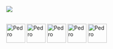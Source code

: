 ![](https://github-readme-stats.vercel.app/api?username=httpssantos&show_icons=true&theme=gruvbox)

<div style="display: inline_block"><br>
<img align="center" alt="Pedro" height="50" width="50" src="https://cdn.jsdelivr.net/gh/devicons/devicon/icons/javascript/javascript-original.svg" >
<img align="center" alt="Pedro" height="50" width="50" src="https://cdn.jsdelivr.net/gh/devicons/devicon/icons/css3/css3-original.svg">
<img align="center" alt="Pedro" height="50" width="50" src="https://cdn.jsdelivr.net/gh/devicons/devicon/icons/html5/html5-original.svg">
<img align="center" alt="Pedro" height="50" width="50" src="https://cdn.jsdelivr.net/gh/devicons/devicon/icons/bootstrap/bootstrap-original.svg">
<img align="center" alt="Pedro" height="50" width="50" src="https://cdn.jsdelivr.net/gh/devicons/devicon/icons/python/python-original.svg">

<div>
